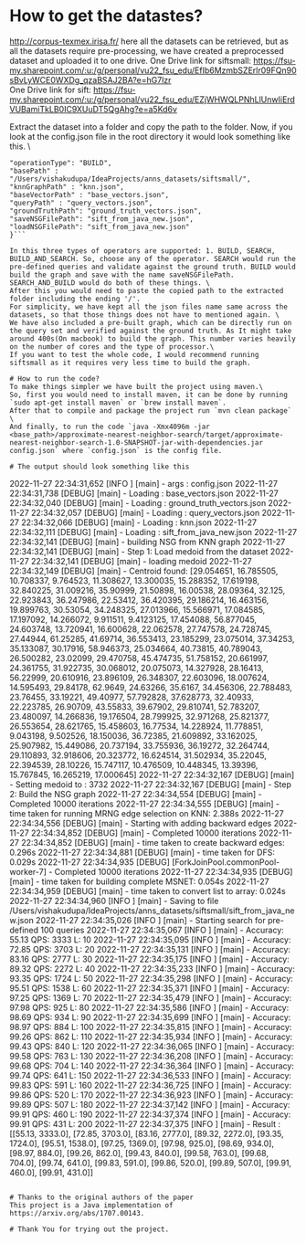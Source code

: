 # How to get the datastes?
http://corpus-texmex.irisa.fr/ here all the datasets can be retrieved, but as all the datasets require pre-processing, we have created a preprocessed dataset and uploaded it to one drive. 
One Drive link for siftsmall: https://fsu-my.sharepoint.com/:u:/g/personal/vu22_fsu_edu/EfIb6MzmbSZErlr09FQn90sBvLyWCE0WXDg_qzaBSAJ2BA?e=hG7lzr \
One Drive link for sift: https://fsu-my.sharepoint.com/:u:/g/personal/vu22_fsu_edu/EZjWHWQLPNhLlUnwIiErdVUBamiTkLB0IC9XUuDT5QgAhg?e=a5Kd6v

Extract the dataset into a folder and copy the path to the folder.
Now, if you look at the config.json file in the root directory it would look something like this.
\
```{
"operationType": "BUILD",
"basePath" : "/Users/vishakudupa/IdeaProjects/anns_datasets/siftsmall/",
"knnGraphPath" : "knn.json",
"baseVectorPath" : "base_vectors.json",
"queryPath" : "query_vectors.json",
"groundTruthPath": "ground_truth_vectors.json",
"saveNSGFilePath": "sift_from_java_new.json",
"loadNSGFilePath": "sift_from_java_new.json"
}```

In this three types of operators are supported: 1. BUILD, SEARCH, BUILD_AND_SEARCH. So, choose any of the operator. SEARCH would run the pre-defined queries and validate against the ground truth. BUILD would build the graph and save with the name saveNSGFilePath. SEARCH_AND_BUILD would do both of these things. \
After this you would need to paste the copied path to the extracted folder including the ending '/'. 
For simplicity, we have kept all the json files name same across the datasets, so that those things does not have to mentioned again. \
We have also included a pre-built graph, which can be directly run on the query set and verified against the ground truth. As It might take around 400s(On macbook) to build the graph. This number varies heavily on the number of cores and the type of processor.\
If you want to test the whole code, I would recommend running siftsmall as it requires very less time to build the graph. 

# How to run the code?
To make things simpler we have built the project using maven.\
So, first you would need to install maven, it can be done by running `sudo apt-get install maven` or `brew install maven`. 
After that to compile and package the project run `mvn clean package` \
And finally, to run the code `java -Xmx4096m -jar <base_path>/approximate-nearest-neighbor-search/target/approximate-nearest-neighbor-search-1.0-SNAPSHOT-jar-with-dependencies.jar config.json` where `config.json` is the config file.

# The output should look something like this
```
2022-11-27 22:34:31,652 [INFO ] [main] - args : config.json
2022-11-27 22:34:31,738 [DEBUG] [main] - Loading : base_vectors.json
2022-11-27 22:34:32,040 [DEBUG] [main] - Loading : ground_truth_vectors.json
2022-11-27 22:34:32,057 [DEBUG] [main] - Loading : query_vectors.json
2022-11-27 22:34:32,066 [DEBUG] [main] - Loading : knn.json
2022-11-27 22:34:32,111 [DEBUG] [main] - Loading : sift_from_java_new.json
2022-11-27 22:34:32,141 [DEBUG] [main] - building NSG from KNN graph
2022-11-27 22:34:32,141 [DEBUG] [main] - Step 1: Load medoid from the dataset
2022-11-27 22:34:32,141 [DEBUG] [main] - loading medoid
2022-11-27 22:34:32,149 [DEBUG] [main] - Centroid found: [29.054651, 16.785505, 10.708337, 9.764523, 11.308627, 13.300035, 15.288352, 17.619198, 32.840225, 31.009216, 35.90999, 21.50898, 16.00538, 28.09364, 32.125, 22.923843, 36.247986, 22.53412, 36.420395, 29.186214, 16.463156, 19.899763, 30.53054, 34.248325, 27.013966, 15.566971, 17.084585, 17.197092, 14.266072, 9.911511, 9.4123125, 17.454088, 56.877045, 24.603748, 13.720941, 16.600628, 22.062578, 27.747578, 24.728745, 27.44944, 61.25285, 41.69714, 36.553413, 23.185299, 23.075014, 37.34253, 35.133087, 30.17916, 58.946373, 25.034664, 40.73815, 40.789043, 26.500282, 23.02099, 29.470758, 45.474735, 51.758152, 20.661997, 24.361755, 31.922735, 30.068012, 20.075073, 14.327928, 28.16413, 56.22999, 20.610916, 23.896109, 26.348307, 22.603096, 18.007624, 14.595493, 29.84178, 62.9649, 24.63266, 35.6167, 34.456306, 22.788483, 23.76455, 33.19221, 49.40977, 57.792828, 37.628773, 32.40933, 22.223785, 26.90709, 43.55833, 39.67902, 29.810741, 52.783207, 23.480097, 14.266836, 19.176504, 28.799925, 32.971268, 25.821377, 26.553654, 28.621765, 15.458603, 16.77534, 14.228924, 11.778851, 9.043198, 9.502526, 18.150036, 36.72385, 21.609892, 33.162025, 25.907982, 15.449086, 20.737194, 33.755936, 36.19272, 32.264744, 29.110893, 32.918606, 20.323772, 16.624514, 31.502934, 35.22045, 22.394539, 28.10226, 15.747117, 10.476509, 10.448345, 13.39396, 15.767845, 16.265219, 17.000645]
2022-11-27 22:34:32,167 [DEBUG] [main] - Setting medoid to : 3732
2022-11-27 22:34:32,167 [DEBUG] [main] - Step 2: Build the NSG graph
2022-11-27 22:34:34,554 [DEBUG] [main] - Completed 10000 iterations
2022-11-27 22:34:34,555 [DEBUG] [main] - time taken for running MRNG edge selection on KNN: 2.388s
2022-11-27 22:34:34,556 [DEBUG] [main] - Starting with adding backward edges
2022-11-27 22:34:34,852 [DEBUG] [main] - Completed 10000 iterations
2022-11-27 22:34:34,852 [DEBUG] [main] - time taken to create backward edges: 0.296s
2022-11-27 22:34:34,881 [DEBUG] [main] - time taken for DFS: 0.029s
2022-11-27 22:34:34,935 [DEBUG] [ForkJoinPool.commonPool-worker-7] - Completed 10000 iterations
2022-11-27 22:34:34,935 [DEBUG] [main] - time taken for building complete MSNET: 0.054s
2022-11-27 22:34:34,959 [DEBUG] [main] - time taken to convert list to array: 0.024s
2022-11-27 22:34:34,960 [INFO ] [main] - Saving to file /Users/vishakudupa/IdeaProjects/anns_datasets/siftsmall/sift_from_java_new.json
2022-11-27 22:34:35,026 [INFO ] [main] - Starting search for pre-defined 100 queries
2022-11-27 22:34:35,067 [INFO ] [main] - Accuracy: 55.13 QPS: 3333 L: 10
2022-11-27 22:34:35,095 [INFO ] [main] - Accuracy: 72.85 QPS: 3703 L: 20
2022-11-27 22:34:35,131 [INFO ] [main] - Accuracy: 83.16 QPS: 2777 L: 30
2022-11-27 22:34:35,175 [INFO ] [main] - Accuracy: 89.32 QPS: 2272 L: 40
2022-11-27 22:34:35,233 [INFO ] [main] - Accuracy: 93.35 QPS: 1724 L: 50
2022-11-27 22:34:35,298 [INFO ] [main] - Accuracy: 95.51 QPS: 1538 L: 60
2022-11-27 22:34:35,371 [INFO ] [main] - Accuracy: 97.25 QPS: 1369 L: 70
2022-11-27 22:34:35,479 [INFO ] [main] - Accuracy: 97.98 QPS: 925 L: 80
2022-11-27 22:34:35,586 [INFO ] [main] - Accuracy: 98.69 QPS: 934 L: 90
2022-11-27 22:34:35,699 [INFO ] [main] - Accuracy: 98.97 QPS: 884 L: 100
2022-11-27 22:34:35,815 [INFO ] [main] - Accuracy: 99.26 QPS: 862 L: 110
2022-11-27 22:34:35,934 [INFO ] [main] - Accuracy: 99.43 QPS: 840 L: 120
2022-11-27 22:34:36,065 [INFO ] [main] - Accuracy: 99.58 QPS: 763 L: 130
2022-11-27 22:34:36,208 [INFO ] [main] - Accuracy: 99.68 QPS: 704 L: 140
2022-11-27 22:34:36,364 [INFO ] [main] - Accuracy: 99.74 QPS: 641 L: 150
2022-11-27 22:34:36,533 [INFO ] [main] - Accuracy: 99.83 QPS: 591 L: 160
2022-11-27 22:34:36,725 [INFO ] [main] - Accuracy: 99.86 QPS: 520 L: 170
2022-11-27 22:34:36,923 [INFO ] [main] - Accuracy: 99.89 QPS: 507 L: 180
2022-11-27 22:34:37,142 [INFO ] [main] - Accuracy: 99.91 QPS: 460 L: 190
2022-11-27 22:34:37,374 [INFO ] [main] - Accuracy: 99.91 QPS: 431 L: 200
2022-11-27 22:34:37,375 [INFO ] [main] - Result : [[55.13, 3333.0], [72.85, 3703.0], [83.16, 2777.0], [89.32, 2272.0], [93.35, 1724.0], [95.51, 1538.0], [97.25, 1369.0], [97.98, 925.0], [98.69, 934.0], [98.97, 884.0], [99.26, 862.0], [99.43, 840.0], [99.58, 763.0], [99.68, 704.0], [99.74, 641.0], [99.83, 591.0], [99.86, 520.0], [99.89, 507.0], [99.91, 460.0], [99.91, 431.0]]
```

# Thanks to the original authors of the paper
This project is a Java implementation of https://arxiv.org/abs/1707.00143. 

# Thank You for trying out the project. 
